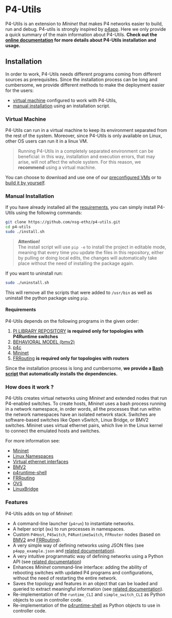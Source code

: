 # P4-Utils

P4-Utils is an extension to *Mininet* that makes P4 networks easier to build, run and debug. P4-utils is strongly
inspired by [p4app](https://github.com/p4lang/p4app). Here we only provide a quick summary of the main information
about P4-Utils. **Check out the [online documentation](https://nsg-ethz.github.io/p4-utils/index.html)
for more details about P4-Utils installation and usage.**

## Installation

In order to work, P4-Utils needs different programs coming from different sources as prerequisites.
Since the installation process can be long and cumbersome, we provide different methods to make the
deployment easier for the users:

- [virtual machine](#virtual-machine) configured to work with P4-Utils,
- [manual installation](#manual-installation) using an installation script.

### Virtual Machine

P4-Utils can run in a virtual machine to keep its environment separated from the rest of the system.
Moreover, since P4-Utils is only available on Linux, other OS users can run it in a linux VM.

> Running P4-Utils in a completely separated environment can be beneficial: in this way, installation
> and execution errors, that may arise, will not affect the whole system. For this reason, we **recommend**
> using a virtual machine.

You can choose to download and use one of our 
[preconfigured VMs](https://nsg-ethz.github.io/p4-utils/installation.html#use-our-preconfigured-vm)
or to [build it by yourself](./vm).

### Manual Installation

If you have already installed all the [requirements](#requirements), you can simply
install P4-Utils using the following commands:

```bash
git clone https://github.com/nsg-ethz/p4-utils.git
cd p4-utils
sudo ./install.sh
```

> **Attention!**  
> The install script will use `pip -e` to install the project in editable mode, meaning that every time you update the files
> in this repository, either by pulling or doing local edits, the changes will automatically take place without the need of
> installing the package again.

If you want to uninstall run:

```bash
sudo ./uninstall.sh
```

This will remove all the scripts that were added to `/usr/bin` as well as uninstall the python package using `pip`.

#### Requirements

P4-Utils depends on the following programs in the given order:

1. [PI LIBRARY REPOSITORY](https://github.com/p4lang/PI) **is required only for topologies with
   P4Runtime switches**
2. [BEHAVIORAL MODEL (bmv2)](https://github.com/p4lang/behavioral-model)
3. [p4c](https://github.com/p4lang/p4c)
4. [Mininet](https://github.com/mininet/mininet)
5. [FRRouting](https://github.com/FRRouting/FRR) **is required 
   only for topologies with routers**

Since the installation process is long and cumbersome, **we provide a [Bash script](./install-tools)
that automatically installs the dependencies.**

### How does it work ?

P4-Utils creates virtual networks using *Mininet* and extended nodes that run P4-enabled switches. To create hosts,
*Mininet* uses a bash process running in a network namespace, in order words, all the processes that run within the
network namespaces have an isolated network stack. Switches are software-based switches like Open vSwitch, Linux Bridge,
or BMV2 switches. Mininet uses virtual ethernet pairs, which live in the Linux kernel to connect the emulated hosts and switches.

For more information see:

 - [Mininet](http://mininet.org/)
 - [Linux Namespaces](https://blogs.igalia.com/dpino/2016/04/10/network-namespaces/)
 - [Virtual ethernet interfaces](http://man7.org/linux/man-pages/man4/veth.4.html)
 - [BMV2](https://github.com/p4lang/behavioral-model)
 - [p4runtime-shell](https://github.com/p4lang/p4runtime-shell)
 - [FRRouting](https://frrouting.org/)
 - [OVS](https://www.openvswitch.org/)
 - [LinuxBridge](https://cloudbuilder.in/blogs/2013/12/02/linux-bridge-virtual-networking/)

### Features

P4-Utils adds on top of *Mininet*:

- A command-line launcher (`p4run`) to instantiate networks.
- A helper script (`mx`) to run processes in namespaces.
- Custom `P4Host`, `P4Switch`, `P4RuntimeSwitch`, `FFRouter` nodes (based on [BMV2](https://github.com/p4lang/behavioral-model) and [FRRouting](https://github.com/FRRouting/FRR)).
- A very simple way of defining networks using JSON files (see `p4app_example.json` and [related documentation](https://nsg-ethz.github.io/p4-utils/usage.html#json)).
- A very intuitive programmatic way of defining networks using a Python API (see [related documentation](https://nsg-ethz.github.io/p4-utils/usage.html#python))
- Enhances *Mininet* command-line interface: adding the ability of rebooting switches with updated P4 programs and configurations, without the need
 of restarting the entire network.
- Saves the topology and features in an object that can be loaded and queried to extract meaningful information (see [related documentation](https://nsg-ethz.github.io/p4-utils/advanced_usage.html#topology-database)).
- Re-implementation of the `runtime_CLI` and `simple_switch_CLI` as Python objects to use in controller code.
- Re-implementation of the [p4runtime-shell](https://github.com/p4lang/p4runtime-shell) as Python objects to use in controller code.
